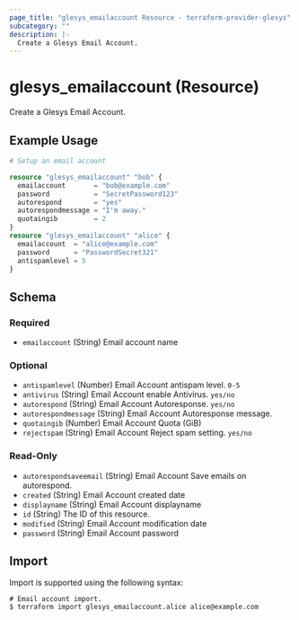 ```yaml
---
page_title: "glesys_emailaccount Resource - terraform-provider-glesys"
subcategory: ""
description: |-
  Create a Glesys Email Account.
---
```

# glesys_emailaccount (Resource)
Create a Glesys Email Account.
## Example Usage
```terraform
# Setup an email account

resource "glesys_emailaccount" "bob" {
  emailaccount       = "bob@example.com"
  password           = "SecretPassword123"
  autorespond        = "yes"
  autorespondmessage = "I'm away."
  quotaingib         = 2
}
resource "glesys_emailaccount" "alice" {
  emailaccount  = "alice@example.com"
  password      = "PasswordSecret321"
  antispamlevel = 5
}
```
<!-- schema generated by tfplugindocs -->
## Schema

### Required

- `emailaccount` (String) Email account name

### Optional

- `antispamlevel` (Number) Email Account antispam level. `0-5`
- `antivirus` (String) Email Account enable Antivirus. `yes/no`
- `autorespond` (String) Email Account Autoresponse. `yes/no`
- `autorespondmessage` (String) Email Account Autoresponse message.
- `quotaingib` (Number) Email Account Quota (GiB)
- `rejectspam` (String) Email Account Reject spam setting. `yes/no`

### Read-Only

- `autorespondsaveemail` (String) Email Account Save emails on autorespond.
- `created` (String) Email Account created date
- `displayname` (String) Email Account displayname
- `id` (String) The ID of this resource.
- `modified` (String) Email Account modification date
- `password` (String) Email Account password
## Import
Import is supported using the following syntax:
```shell
# Email account import.
$ terraform import glesys_emailaccount.alice alice@example.com
```
